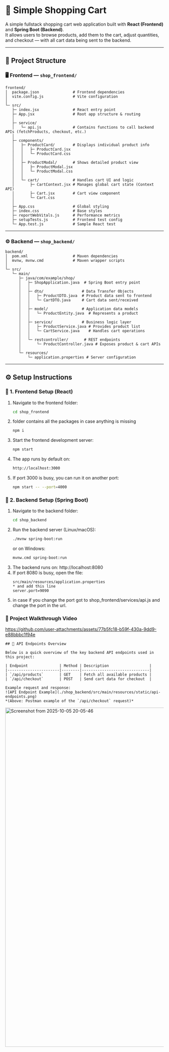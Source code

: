 # 🛒 Simple Shopping Cart

A simple fullstack shopping cart web application built with **React (Frontend)** and **Spring Boot (Backend)**.  
It allows users to browse products, add them to the cart, adjust quantities, and checkout — with all cart data being sent to the backend.

---

## 📁 Project Structure

### 🖥️ Frontend — `shop_frontend/`

```
frontend/
│  package.json               # Frontend dependencies
│  vite.config.js             # Vite configuration
│
└─ src/
   ├─ index.jsx               # React entry point
   ├─ App.jsx                 # Root app structure & routing
   │
   ├─ service/
   │   └─ api.js              # Contains functions to call backend APIs (fetchProducts, checkout, etc.)
   │
   ├─ components/
   │   ├─ ProductCard/        # Displays individual product info
   │   │   ├─ ProductCard.jsx
   │   │   └─ ProductCard.css
   │   │
   │   ├─ ProductModal/       # Shows detailed product view
   │   │   ├─ ProductModal.jsx
   │   │   └─ ProductModal.css
   │   │
   │   └─ cart/               # Handles cart UI and logic
   │       ├─ CartContext.jsx # Manages global cart state (Context API)
   │       ├─ Cart.jsx        # Cart view component
   │       └─ Cart.css
   │
   ├─ App.css                 # Global styling
   ├─ index.css               # Base styles
   ├─ reportWebVitals.js      # Performance metrics
   ├─ setupTests.js           # Frontend test config
   └─ App.test.js             # Sample React test

```
---

### ⚙️ Backend — `shop_backend/`

```
backend/
│  pom.xml                    # Maven dependencies
│  mvnw, mvnw.cmd             # Maven wrapper scripts
│
└─ src/
   └─ main/
      ├─ java/com/example/shop/
      │   ├─ ShopApplication.java  # Spring Boot entry point
      │   │
      │   ├─ dto/                 # Data Transfer Objects
      │   │   ├─ ProductDTO.java  # Product data sent to frontend
      │   │   └─ CartDTO.java     # Cart data sent/received
      │   │
      │   ├─ model/               # Application data models
      │   │   └─ ProductEntity.java  # Represents a product
      │   │
      │   ├─ service/             # Business logic layer
      │   │   ├─ ProductService.java # Provides product list
      │   │   └─ CartService.java    # Handles cart operations
      │   │
      │   └─ restcontroller/       # REST endpoints
      │       └─ ProductController.java # Exposes product & cart APIs
      │
      └─ resources/
          └─ application.properties # Server configuration

```


---

## ⚙️ Setup Instructions

### 🧩 1. Frontend Setup (React)

1. Navigate to the frontend folder:
   ```bash
   cd shop_frontend

2. folder contains all the packages in case anything is missing
   ```bash
   npm i
3. Start the frontend development server:
   ```bash
   npm start
4. The app runs by default on:
   ```bash
   http://localhost:3000
5. If port 3000 is busy, you can run it on another port:
   ```bash
   npm start -- --port=4000
   
### 🧩 2. Backend Setup (Spring Boot)

1. Navigate to the backend folder:
   ```bash
   cd shop_backend
2. Run the backend server (Linux/macOS):
   ```bash
   ./mvnw spring-boot:run
   ```
   or on Windows:
   ```bash
   mvnw.cmd spring-boot:run
3. The backend runs on:
       http://localhost:8080
4. If port 8080 is busy, open the file:
   ```
   src/main/resources/application.properties
   * and add this line
   server.port=9090

5. in case if you change the port got to shop_frontend/services/api.js and change the port in the url.

### 🎥 Project Walkthrough Video


https://github.com/user-attachments/assets/77b5fc18-b59f-430a-9dd9-e88bbbc1f94e



```
## 📡 API Endpoints Overview

Below is a quick overview of the key backend API endpoints used in this project:

| Endpoint              | Method | Description                  |
|-----------------------|--------|------------------------------|
| `/api/products`       | GET    | Fetch all available products |
| `/api/checkout`       | POST   | Send cart data for checkout  |

Example request and response:
![API Endpoint Example](./shop_backend/src/main/resources/static/api-endpoints.png)
*(Above: Postman example of the `/api/checkout` request)*

```

<img width="1920" height="1080" alt="Screenshot from 2025-10-05 20-05-46" src="https://github.com/user-attachments/assets/131aa7f8-8ea5-4eee-a0e4-7c8b9436ccb0" />






